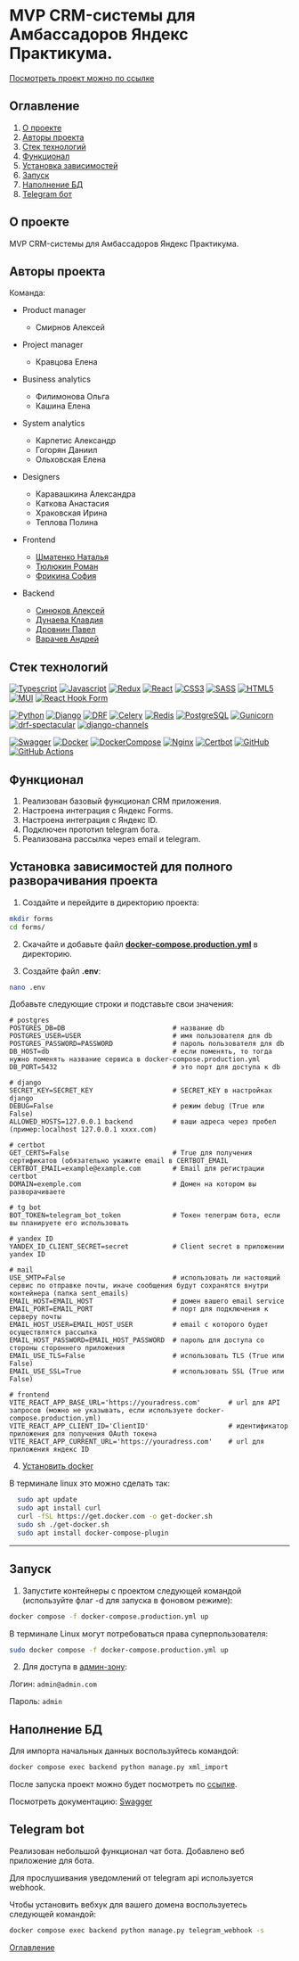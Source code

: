# MVP CRM-системы для Амбассадоров Яндекс Практикума.

[Посмотреть проект можно по ссылке](https://ambassadors.sytes.net/)

## Оглавление <a id="contents"></a>

1. [О проекте](#about)
2. [Авторы проекта](#authors)
4. [Стек технологий](#tools)
5. [Функционал](#functional)
6. [Установка зависимостей](#installation)
7. [Запуск](#start)
8. [Наполнение БД](#database)
9. [Telegram бот](#bot)

## О проекте <a id="about"></a>

MVP CRM-системы для Амбассадоров Яндекс Практикума.

## Авторы проекта <a id="authors"></a>
Команда:

- Product manager
  - Смирнов Алексей

- Project manager
  - Кравцова Елена

- Business analytics
  - Филимонова Ольга
  - Кашина Елена

- System analytics
  - Карпетис Александр
  - Гогорян Даниил
  - Ольховская Елена

- Designers
  - Каравашкина Александра
  - Каткова Анастасия
  - Храковская Ирина
  - Теплова Полина

- Frontend
  - [Шматенко Наталья](https://github.com/NatashaSolntseva)
  - [Тюлюкин Роман](https://github.com/JayWeee)
  - [Фрикина София](https://github.com/SofiaFrikina)

- Backend
  - [Синюков Алексей](https://github.com/aleksey2299-1)
  - [Дунаева Клавдия](https://github.com/KlavaD)
  - [Дровнин Павел](https://github.com/pashpiter)
  - [Варачев Андрей](https://github.com/Dartanyun)

## Стек технологий <a id="tools"></a>

[![Typescript](https://img.shields.io/badge/TypeScript-%23404d59.svg?style=for-the-badge&logo=typescript&logoColor=blue)](https://www.typescriptlang.org/)
[![Javascript](https://img.shields.io/badge/javascript-%23404d59.svg?style=for-the-badge&logo=javascript&logoColor=%23F7DF1E)](https://developer.mozilla.org/ru/docs/Web/JavaScript)
[![Redux](https://img.shields.io/badge/Redux-%23404d59.svg?style=for-the-badge&logo=Redux&logoColor=violet)](https://redux.js.org/)
[![React](https://img.shields.io/badge/react-%23404d59.svg?style=for-the-badge&logo=react&logoColor=%2361DAFB)](https://react.dev/)
[![CSS3](https://img.shields.io/badge/css3-%23404d59.svg?style=for-the-badge&logo=css3&logoColor=lightblue)](https://www.w3.org/Style/CSS/)
[![SASS](https://img.shields.io/badge/SASS-%23404d59.svg?style=for-the-badge&logo=SASS&logoColor=hotpink)](https://sass-lang.com/)
[![HTML5](https://img.shields.io/badge/html5-%23404d59.svg?style=for-the-badge&logo=html5&logoColor=orange)](https://html.spec.whatwg.org/multipage/)
[![MUI](https://img.shields.io/badge/mui-%23404d59.svg?style=for-the-badge&logo=mui&logoColor=007FFF)](https://mui.com/)
[![React Hook Form](https://img.shields.io/badge/react%20hook%20form-%23404d59.svg?style=for-the-badge&logo=reacthookform&logoColor=EC5990)](https://react-hook-form.com/)

[![Python](https://img.shields.io/badge/Python-3.12-blue?style=for-the-badge&logo=Python)](https://www.python.org/)
[![Django](https://img.shields.io/badge/Django-%204.2-blue?style=for-the-badge&logo=django)](https://www.djangoproject.com/)
[![DRF](https://img.shields.io/badge/Django%20REST%20Framework-%203.14.0-blue?style=for-the-badge&logo=django)](https://www.django-rest-framework.org/)
[![Celery](https://img.shields.io/badge/Celery-%205.3.6-blue?style=for-the-badge&logo=celery)](https://docs.celeryq.dev/en/stable/)
[![Redis](https://img.shields.io/badge/Redis-%205.0.1-blue?style=for-the-badge&logo=redis)](https://redis.io/)
[![PostgreSQL](https://img.shields.io/badge/PostgreSQL-%2016-blue?style=for-the-badge&logo=PostgreSQL)]([https://www.postgresql.org/])
[![Gunicorn](https://img.shields.io/badge/Gunicorn-%2020.1.0-blue?style=for-the-badge&logo=gunicorn)](https://gunicorn.org/)
[![drf-spectacular](https://img.shields.io/badge/drf--spectacular-0.27.0-blue?style=for-the-badge)](https://drf-spectacular.readthedocs.io/)
[![django-channels](https://img.shields.io/badge/django--channels-4.0.0-blue?style=for-the-badge)](https://channels.readthedocs.io/)

[![Swagger](https://img.shields.io/badge/Swagger-4A154B?style=for-the-badge&logo=swagger&logoColor=Black)](https://swagger.io/)
[![Docker](https://img.shields.io/badge/Docker-white?style=for-the-badge&logo=docker&logoColor=White)](https://www.docker.com/)
[![DockerCompose](https://img.shields.io/badge/Docker_Compose-34567C?style=for-the-badge&logo=docsdotrs&logoColor=White)](https://docs.docker.com/compose/)
[![Nginx](https://img.shields.io/badge/Nginx-009639?style=for-the-badge&logo=nginx&logoColor=white)](https://nginx.org/)
[![Certbot](https://img.shields.io/badge/certbot-003A70?style=for-the-badge&logo=letsencrypt&logoColor=white)](https://certbot.eff.org/)
[![GitHub](https://img.shields.io/badge/GitHub-100000?style=for-the-badge&logo=github&logoColor=white)](https://docs.github.com/ru)
[![GitHub Actions](https://img.shields.io/badge/GitHub_Actions-2088FF?style=for-the-badge&logo=github-actions&logoColor=white)](https://docs.github.com/en/actions)

## Функционал<a id="functional"></a>

1. Реализован базовый функционал CRM приложения.
2. Настроена интеграция с Яндекс Forms.
3. Настроена интеграция с Яндекс ID.
4. Подключен прототип telegram бота.
5. Реализована рассылка через email и telegram.

## Установка зависимостей для полного разворачивания проекта<a id="installation"></a>

1. Создайте и перейдите в директорию проекта:

```bash
mkdir forms
cd forms/
```

2. Скачайте и добавьте файл **[docker-compose.production.yml](https://github.com/BittWizards/.github/blob/main/profile/docker-compose.production.yml)** в директорию.

3. Cоздайте файл **.env**:

```bash
nano .env
```

Добавьте следующие строки и подставьте свои значения:
````dotenv
# postgres
POSTGRES_DB=DB                           # название db
POSTGRES_USER=USER                       # имя пользователя для db
POSTGRES_PASSWORD=PASSWORD               # пароль пользователя для db
DB_HOST=db                               # если поменять, то тогда нужно поменять название сервиса в docker-compose.production.yml
DB_PORT=5432                             # это порт для доступа к db

# django
SECRET_KEY=SECRET_KEY                    # SECRET_KEY в настройках django
DEBUG=False                              # режим debug (True или False)
ALLOWED_HOSTS=127.0.0.1 backend          # ваши адреса через пробел (пример:localhost 127.0.0.1 xxxx.com)

# certbot
GET_CERTS=False                          # True для получения сертификатов (обязательно укажите email в CERTBOT_EMAIL
CERTBOT_EMAIL=example@example.com        # Email для регистрации certbot
DOMAIN=exemple.com                       # Домен на котором вы разворачиваете

# tg bot
BOT_TOKEN=telegram_bot_token             # Токен телеграм бота, если вы планируете его использовать

# yandex ID
YANDEX_ID_CLIENT_SECRET=secret           # Client secret в приложении yandex ID

# mail
USE_SMTP=False                           # использовать ли настоящий сервис по отправке почты, иначе сообщения будут сохранятся внутри контейнера (папка sent_emails)
EMAIL_HOST=EMAIL_HOST                    # домен вашего email service
EMAIL_PORT=EMAIL_PORT                    # порт для подключения к серверу почты
EMAIL_HOST_USER=EMAIL_HOST_USER          # email с которого будет осуществлятся рассылка
EMAIL_HOST_PASSWORD=EMAIL_HOST_PASSWORD  # пароль для доступа со стороны стороннего приложения
EMAIL_USE_TLS=False                      # использовать TLS (True или False)
EMAIL_USE_SSL=True                       # использовать SSL (True или False)

# frontend
VITE_REACT_APP_BASE_URL='https://youradress.com'       # url для API запросов (можно не указывать, если используете docker-compose.production.yml)
VITE_REACT_APP_CLIENT_ID='ClientID'                    # идентификатор приложения для получения OAuth токена
VITE_REACT_APP_CURRENT_URL='https://youradress.com'    # url для приложения яндекс ID
````

4. [Установить docker](https://www.docker.com/get-started/)

В терминале linux это можно сделать так:

```bash
  sudo apt update
  sudo apt install curl
  curl -fSL https://get.docker.com -o get-docker.sh
  sudo sh ./get-docker.sh
  sudo apt install docker-compose-plugin
```

---

## Запуск <a id="start"></a>

1. Запустите контейнеры с проектом следующей командой (используйте флаг -d для запуска в фоновом режиме):

```bash
docker compose -f docker-compose.production.yml up
```

В терминале Linux могут потребоваться права суперпользователя:

```bash
sudo docker compose -f docker-compose.production.yml up
```

2. Для доступа в [админ-зону](http://localhost:8000/admin/):

Логин: `admin@admin.com`

Пароль: `admin`

## Наполнение БД <a id="database"></a>

Для импорта начальных данных воспользуйтесь командой:

```bash
docker compose exec backend python manage.py xml_import
```

После запуска проект можно будет посмотреть по [ссылке](http://localhost:8000/).

Посмотреть документацию:
[Swagger](http://localhost:8000/api/docs/)

## Telegram bot<a id="bot"></a>

Реализован небольшой функционал чат бота. Добавлено веб приложение для бота.

Для прослушивания уведомлений от telegram api используется webhook.

Чтобы установить вебхук для вашего домена воспользуетесь следующей командой:

```bash
docker compose exec backend python manage.py telegram_webhook -s
```


[Оглавление](#contents)

